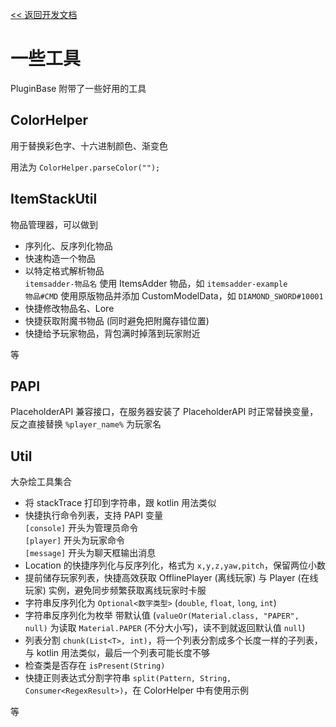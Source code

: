[<< 返回开发文档](README.md)

# 一些工具

PluginBase 附带了一些好用的工具

## ColorHelper

用于替换彩色字、十六进制颜色、渐变色

用法为 `ColorHelper.parseColor("");`

## ItemStackUtil

物品管理器，可以做到
+ 序列化、反序列化物品
+ 快速构造一个物品
+ 以特定格式解析物品  
`itemsadder-物品名` 使用 ItemsAdder 物品，如 `itemsadder-example`  
`物品#CMD` 使用原版物品并添加 CustomModelData，如 `DIAMOND_SWORD#10001`
+ 快捷修改物品名、Lore
+ 快捷获取附魔书物品 (同时避免把附魔存错位置)
+ 快捷给予玩家物品，背包满时掉落到玩家附近

等

## PAPI

PlaceholderAPI 兼容接口，在服务器安装了 PlaceholderAPI 时正常替换变量，反之直接替换 `%player_name%` 为玩家名

## Util

大杂烩工具集合

+ 将 stackTrace 打印到字符串，跟 kotlin 用法类似
+ 快捷执行命令列表，支持 PAPI 变量  
`[console]` 开头为管理员命令  
`[player]` 开头为玩家命令  
`[message]` 开头为聊天框输出消息
+ Location 的快捷序列化与反序列化，格式为 `x,y,z,yaw,pitch`，保留两位小数
+ 提前储存玩家列表，快捷高效获取 OfflinePlayer (离线玩家) 与 Player (在线玩家) 实例，避免同步频繁获取离线玩家时卡服
+ 字符串反序列化为 `Optional<数字类型>` (`double`, `float`, `long`, `int`)
+ 字符串反序列化为枚举 带默认值 (`valueOr(Material.class, "PAPER", null)` 为读取 `Material.PAPER` (不分大小写)，读不到就返回默认值 `null`)
+ 列表分割 `chunk(List<T>, int)`，将一个列表分割成多个长度一样的子列表，与 kotlin 用法类似，最后一个列表可能长度不够
+ 检查类是否存在 `isPresent(String)`
+ 快捷正则表达式分割字符串 `split(Pattern, String, Consumer<RegexResult>)`，在 ColorHelper 中有使用示例

等

